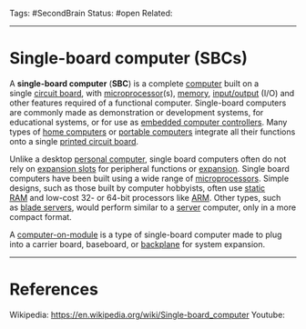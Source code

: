 Tags: #SecondBrain 
Status: #open
Related: 

---
# Single-board computer (SBCs)

A **single-board computer** (**SBC**) is a complete [computer](https://en.wikipedia.org/wiki/Computer "Computer") built on a single [circuit board](https://en.wikipedia.org/wiki/Circuit_board "Circuit board"), with [microprocessor](https://en.wikipedia.org/wiki/Microprocessor "Microprocessor")(s), [memory](https://en.wikipedia.org/wiki/Random-access_memory "Random-access memory"), [input/output](https://en.wikipedia.org/wiki/Input/output "Input/output") (I/O) and other features required of a functional computer. Single-board computers are commonly made as demonstration or development systems, for educational systems, or for use as [embedded computer controllers](https://en.wikipedia.org/wiki/Embedded_system "Embedded system"). Many types of [home computers](https://en.wikipedia.org/wiki/Home_computer "Home computer") or [portable computers](https://en.wikipedia.org/wiki/Portable_computer "Portable computer") integrate all their functions onto a single [printed circuit board](https://en.wikipedia.org/wiki/Printed_circuit_board "Printed circuit board").

Unlike a desktop [personal computer](https://en.wikipedia.org/wiki/Personal_computer "Personal computer"), single board computers often do not rely on [expansion slots](https://en.wikipedia.org/wiki/Expansion_slot "Expansion slot") for peripheral functions or [expansion](https://en.wikipedia.org/wiki/Expansion_card "Expansion card"). Single board computers have been built using a wide range of [microprocessors](https://en.wikipedia.org/wiki/Microprocessor "Microprocessor"). Simple designs, such as those built by computer hobbyists, often use [static RAM](https://en.wikipedia.org/wiki/Static_RAM "Static RAM") and low-cost 32- or 64-bit processors like [ARM](https://en.wikipedia.org/wiki/ARM_processor "ARM processor"). Other types, such as [blade servers](https://en.wikipedia.org/wiki/Blade_server "Blade server"), would perform similar to a [server](https://en.wikipedia.org/wiki/Server_(computing) "Server (computing)") computer, only in a more compact format.

A [computer-on-module](https://en.wikipedia.org/wiki/Computer-on-module "Computer-on-module") is a type of single-board computer made to plug into a carrier board, baseboard, or [backplane](https://en.wikipedia.org/wiki/Backplane "Backplane") for system expansion.





---
# References
Wikipedia: https://en.wikipedia.org/wiki/Single-board_computer
Youtube: